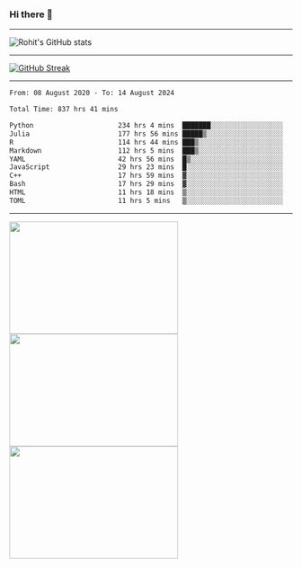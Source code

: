 ### Hi there 👋

<hr/>

![Rohit's GitHub stats](https://github-readme-stats.vercel.app/api?username=RohitRathore1&show_icons=true&theme=transparent)

<hr/>

[![GitHub Streak](http://github-readme-streak-stats.herokuapp.com?user=RohitRathore1&theme=dark&mode=weekly)](https://git.io/streak-stats)

<hr/>

<!--START_SECTION:waka-->

```txt
From: 08 August 2020 - To: 14 August 2024

Total Time: 837 hrs 41 mins

Python                     234 hrs 4 mins  ███████░░░░░░░░░░░░░░░░░░   27.94 %
Julia                      177 hrs 56 mins █████▒░░░░░░░░░░░░░░░░░░░   21.24 %
R                          114 hrs 44 mins ███▒░░░░░░░░░░░░░░░░░░░░░   13.70 %
Markdown                   112 hrs 5 mins  ███▒░░░░░░░░░░░░░░░░░░░░░   13.38 %
YAML                       42 hrs 56 mins  █▒░░░░░░░░░░░░░░░░░░░░░░░   05.13 %
JavaScript                 29 hrs 23 mins  █░░░░░░░░░░░░░░░░░░░░░░░░   03.51 %
C++                        17 hrs 59 mins  ▓░░░░░░░░░░░░░░░░░░░░░░░░   02.15 %
Bash                       17 hrs 29 mins  ▓░░░░░░░░░░░░░░░░░░░░░░░░   02.09 %
HTML                       11 hrs 18 mins  ▒░░░░░░░░░░░░░░░░░░░░░░░░   01.35 %
TOML                       11 hrs 5 mins   ▒░░░░░░░░░░░░░░░░░░░░░░░░   01.32 %
```

<!--END_SECTION:waka-->

<hr/>

<p>
  <img src="https://wakatime.com/share/@TeAmp0is0N/0205e68a-e5ed-48bf-b870-3c94c1fa77d3.svg" width="300" height="200">
  <img src="https://wakatime.com/share/@TeAmp0is0N/3935ee43-08a3-493e-8b95-60c1f9204b15.svg" width="300" height="200">
  <img src="https://wakatime.com/share/@TeAmp0is0N/8717aacc-7340-44e0-abb1-987dc9823fcd.svg" width="300" height="200">
</p>




